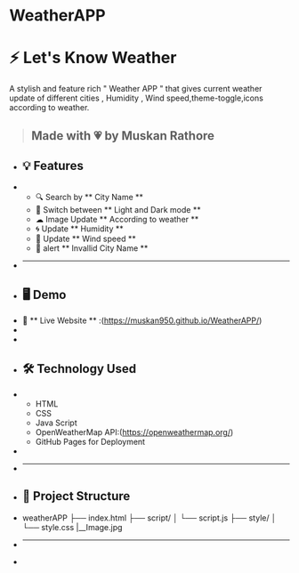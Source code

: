 # WeatherAPP
# ⚡ Let's Know Weather
A stylish and feature rich " Weather APP " that gives current weather update of different cities , Humidity , Wind speed,theme-toggle,icons according to weather.
>  Made with 💗 by Muskan Rathore
> ---
+ ## 💡 Features
+ - 🔍 Search by ** City Name **
  - 🌙 Switch between ** Light and  Dark mode **
  - ☁  Image Update ** According to weather **
  -  🌀 Update ** Humidity **
  -  🍃 Update ** Wind speed **
  -  🚨 alert ** Invallid City Name **
+  ---
+  ## 🖥️ Demo  
+ 🧷  ** Live Website ** :(https://muskan950.github.io/WeatherAPP/)
+
+
+ ## 🛠️ Technology Used
+ - HTML
  - CSS
  - Java Script
  - OpenWeatherMap API:(https://openweathermap.org/)
  - GitHub Pages for Deployment
+
+ ---
+ ## 📁 Project Structure
+ weatherAPP
├── index.html
├── script/
│   └── script.js
├── style/
│   └── style.css
|__Image.jpg
+ ---
+ 
